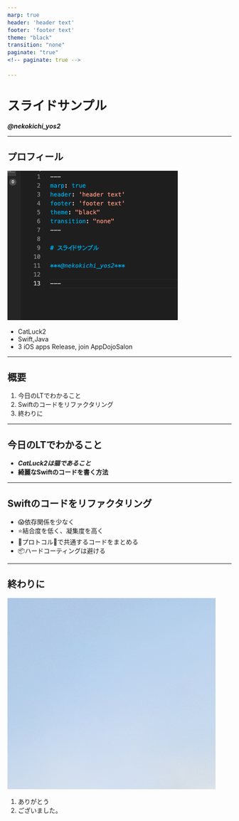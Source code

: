 ```yaml
---
marp: true
header: 'header text'
footer: 'footer text'
theme: "black"
transition: "none"
paginate: "true"
<!-- paginate: true -->

---
```


<!-- _backgroundColor: red -->
# スライドサンプル

***@nekokichi_yos2***

---

## プロフィール

![left 70%](icon.png) 

- CatLuck2
- Swift,Java
- 3 iOS apps Release, join AppDojoSalon 

--- 

## 概要

1. 今日のLTでわかること
2. Swiftのコードをリファクタリング
3. 終わりに

---

## 今日のLTでわかること
- ***CatLuck2は猫であること***
- **綺麗なSwiftのコードを書く方法**

---

## Swiftのコードをリファクタリング
- :scream:依存関係を少なく
- :star:結合度を低く、凝集度を高く
- :wave:プロトコルで共通するコードをまとめる
- :package:ハードコーティングは避ける

---

## 終わりに

![bg center](backgroundImage.png)
1. ありがとう
2. ございました。